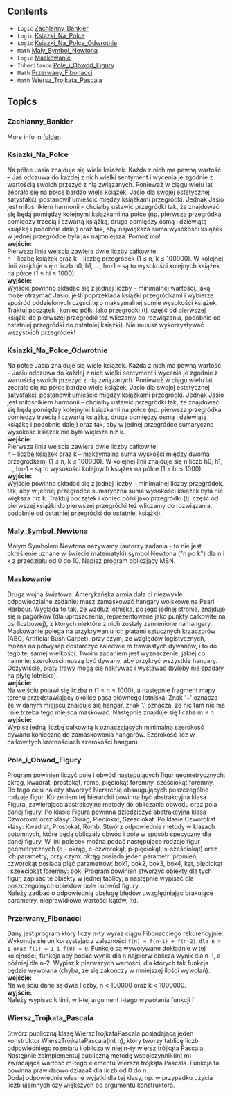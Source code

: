 ## Contents
* `Logic` [Zachlanny_Bankier](#Zachlanny_Bankier)
* `Logic` [Ksiazki_Na_Polce](#Ksiazki_Na_Polce)
* `Logic` [Ksiazki_Na_Polce_Odwrotnie](#Ksiazki_Na_Polce_Odwrotnie)
* `Math` [Maly_Symbol_Newtona](#Maly_Symbol_Newtona)
* `Logic` [Maskowanie](#Maskowanie)
* `Inheritance` [Pole_i_Obwod_Figury](#Pole_i_Obwod_Figury)
* `Math` [Przerwany_Fibonacci](#Przerwany_Fibonacci)
* `Math` [Wiersz_Trojkata_Pascala](#Wiersz_Trojkata_Pascala)

## Topics
### Zachlanny_Bankier
More info in [folder](Zachlanny_Bankier).

### Ksiazki_Na_Polce
Na półce Jasia znajduje się wiele książek. Każda z nich ma pewną wartość – Jaś odczuwa do każdej z nich wielki sentyment i wycenia je zgodnie z wartością swoich przeżyć z nią związanych. Ponieważ w ciągu wielu lat zebrało się na półce bardzo wiele książek, Jasio dla swojej estetycznej satysfakcji postanowił umieścić między książkami  przegródki. Jednak Jasio jest miłośnikiem harmonii – chciałby ustawić przegródki tak, że znajdować się będą pomiędzy kolejnymi książkami na półce (np. pierwsza przegródka pomiędzy trzecią i czwartą książką, druga pomiędzy ósmą i dziewiątą książką i podobnie dalej) oraz tak, aby największa suma wysokości książek w jednej przegródce była jak najmniejsza. Pomóż mu!<br/>
**wejście:** <br/>
Pierwsza linia wejścia zawiera dwie liczby całkowite:<br/>
n – liczbę książek oraz k – liczbę przegródek (1 ≤ n, k ≤ 100000).
W kolejnej linii znajduje się n liczb h0, h1, ..., hn-1 – są to wysokości kolejnych książek na półce (1 ≤ hi ≤ 1000).<br/>
**wyjście:** <br/>
Wyjście powinno składać się z jednej liczby – minimalnej wartości, jaką może otrzymać Jasio, jeśli poprzekłada książki przegródkami i wybierze spośród oddzielonych części tę o maksymalnej sumie wysokości książek. Traktuj początek i koniec półki jako przegródki (tj. część od pierwszej książki do pierwszej przegródki też wliczamy do rozwiązania, podobnie od ostatniej przegródki do ostatniej książki). Nie musisz wykorzystywać wszystkich przegródek!

### Ksiazki_Na_Polce_Odwrotnie
Na półce Jasia znajduje się wiele książek. Każda z nich ma pewną  wartość – Jasiu odczuwa do każdej z nich wielki sentyment i wycenia je zgodnie z wartością swoich przeżyć z nią związanych. Ponieważ w ciągu wielu lat zebrało się na półce bardzo wiele książek, Jasio dla swojej estetycznej satysfakcji postanowił umieścić między książkami przegródki. Jednak Jasio jest miłośnikiem harmonii – chciałby ustawić przegródki tak, że znajdować się będą pomiędzy kolejnymi książkami na półce (np. pierwsza przegródka pomiędzy trzecią i czwartą książką, druga pomiędzy ósmą i dziewiątą książką i podobnie dalej) oraz tak, aby w jednej przegródce sumaryczna wysokość książek nie była większa niż k. <br/>
**wejście:** <br/>
Pierwsza linia wejścia zawiera dwie liczby całkowite:<br/>
n – liczbę książek oraz k – maksymalna suma wyskości między dwoma przegródkami (1 ≤ n, k ≤ 100000). W kolejnej linii znajduje się n liczb h0, h1, ..., hn-1 – są to wysokości kolejnych książek na półce (1 ≤ hi ≤ 1000).<br/>
**wyjście:** <br/>
Wyjście powinno składać się z jednej liczby – minimalnej liczby przegródek, tak, aby w jednej przegródce sumaryczna suma wysokości książek była nie większa niż k. Traktuj początek i koniec półki jako przegródki (tj. część od pierwszej książki do pierwszej przegródki też wliczamy do rozwiązania, podobnie od ostatniej 
przegródki do ostatniej książki).

### Maly_Symbol_Newtona
Małym Symbolem Newtona nazywamy (autorzy zadania - to nie jest określenie uznane w świecie matematyki) 
symbol Newtona ("n po k") dla n i k z przedziału od 0 do 10. 
Napisz program obliczjący MSN.

### Maskowanie
Druga wojna światowa. Amerykańska armia dała ci niezwykle odpowiedzialne zadanie: masz zamaskować hangary wojskowe na Pearl Harbour. Wygląda to tak, że wzdłuż lotniska, po jego jednej stronie, znajduje się n pagórków (dla uproszczenia, reprezentowane jako punkty całkowite na osi liczbowej), z których niektóre z nich zostały zamienione na hangary. Maskowanie polega na przykrywaniu ich płatami sztucznych krzaczorów (ABC, Artificial Bush Carpet), przy czym, ze względów logistycznych, można na półwysep dostarczyć zaledwie m trawiastych dywanów, i to do tego tej samej wielkości. Twoim zadaniem jest wyznaczenie, jakiej co najmniej szerokości muszą być dywany, aby przykryć wszystkie hangary. Oczywiście, płaty trawy mogą się nakrywać i wystawać (byleby nie spadały na płytę lotniska). <br/>
**wejście:** <br/>
Na wejściu pojawi się liczba n (1 ≤ n ≤ 1000), a następnie fragment mapy terenu przedstawiający okolice pasa głównego lotniska. Znak '+' oznacza że w danym miejscu znajduje się hangar, znak '.' oznacza, że nic tam nie ma i nie trzeba tego miejsca maskować. Następnie znajduje się liczba m ≤ n. <br/>
**wyjście:** <br/>
Wypisz jedną liczbę całkowitą k oznaczających minimalną szerokość dywanu konieczną do zamaskowania hangarów. Szerokość licz w całkowitych krotnościach szerokości hangaru.

### Pole_i_Obwod_Figury
Program powinien liczyć pole i obwód następujących figur  geometrycznych: okrąg, kwadrat, prostokąt, romb, pięciokąt foremny, sześciokąt foremny. <br/>
Do tego celu należy stworzyć hierarchię obsaugujących poszczególne rodzaje figur. Korzeniem tej hierarchii powinna być abstrakcyjna klasa Figura, zawierająca abstrakcyjne metody do obliczania obwodu oraz pola danej figury. Po klasie Figura powinna dziedziczyć abstrakcyjna klasa Czworokat oraz klasy: Okrag, Pieciokat, Szesciokat. Po klasie Czworokat klasy: Kwadrat, Prostokat, Romb.
Stwórz odpowiednie metody w klasach potomnych, które będą obliczały obwód i pole w sposób specyczny dla danej figury. W lini polece« można podać następujące rodzaje figur geometrycznych (o - okrąg, c-czworokąt, p-pięciokąt, s-sześciokąt) oraz ich parametry, przy czym: okrąg posiada jeden parametr: promień, czworokąt posiada pięć parametrów: bok1, bok2, bok3, bok4, kąt, pięciokąt i sze±ciokąt foremny: bok. Program powinien stworzyć obiekty dla tych figur, zapisać te obiekty w jednej tablicy, a następnie wypisać dla
poszczególnych obiektów pole i obwód figury. <br/>
Należy zadbać o odpowiednią obsługę błędów uwzględniając brakujące parametry, nieprawidłowe wartości kątów, itd.

### Przerwany_Fibonacci
Dany jest program który liczy n-ty wyraz ciągu Fibonacciego rekurencyjnie. Wykonuje się on korzystając z zależności `f(n) = f(n-1) + f(n-2) dla n > 1 oraz f(1) = 1 i f(0) = 0`. Funkcje są wywoływane dokładnie w tej kolejności; funkcja aby podać wynik dla n najpierw oblicza wynik dla n-1, a później dla n-2. Wypisz k pierwszych wartości, dla których tak funkcja będzie wywołana (chyba, ze się zakończy w mniejszej ilości wywołań).<br/>
**wejście:** <br/>
Na wejściu dane są dwie liczby, n < 100000 oraz k < 1000000.<br/>
**wyjście:** <br/>
Należy wypisać k linii, w i-tej argument i-tego wywołania funkcji f

### Wiersz_Trojkata_Pascala
Stwórz publiczną klasę WierszTrojkataPascala posiadającą jeden konstruktor WierszTrojkataPascala(int n), który tworzy tablicę liczb odpowiedniego rozmiaru i oblicza w niej n-ty wiersz trójkąta Pascala. 
Następnie zaimplementuj publiczną metodę wspolczynnik(int m) zwracającą wartość m-tego elementu wiersza trójkąta Pascala. Funkcja ta powinna prawidaowo dziaaa¢ dla liczb od 0 do n.<br/>
Dodaj odpowiednie własne wyjątki dla tej klasy, np. w przypadku użycia liczb ujemnych czy większych od argumentu konstruktora.
